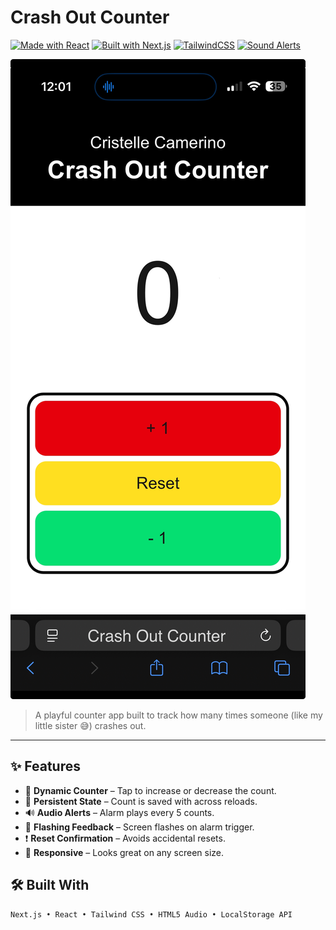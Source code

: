 # Crash Out Counter

[![Made with React](https://img.shields.io/badge/Made%20with-React-61DAFB?logo=react&logoColor=white)](https://reactjs.org/)
[![Built with Next.js](https://img.shields.io/badge/Built%20with-Next.js-black?logo=next.js&logoColor=white)](https://nextjs.org/)
[![TailwindCSS](https://img.shields.io/badge/Styling-TailwindCSS-38B2AC?logo=tailwindcss&logoColor=white)](https://tailwindcss.com/)
[![Sound Alerts](https://img.shields.io/badge/Alerts-Audio%20Enabled-yellow?style=flat)]()

![Web App Screenshot](./public/CrashOutCounterScreenshot.jpg)

> A playful counter app built to track how many times someone (like my little sister 😅) crashes out.

---

## ✨ Features

- 🔢 **Dynamic Counter** – Tap to increase or decrease the count.
- 💾 **Persistent State** – Count is saved with across reloads.
- 🔊 **Audio Alerts** – Alarm plays every 5 counts.
- 🚨 **Flashing Feedback** – Screen flashes on alarm trigger.
- ❗ **Reset Confirmation** – Avoids accidental resets.
- 📱 **Responsive** – Looks great on any screen size.

## 🛠️ Built With

```tsx
Next.js • React • Tailwind CSS • HTML5 Audio • LocalStorage API
